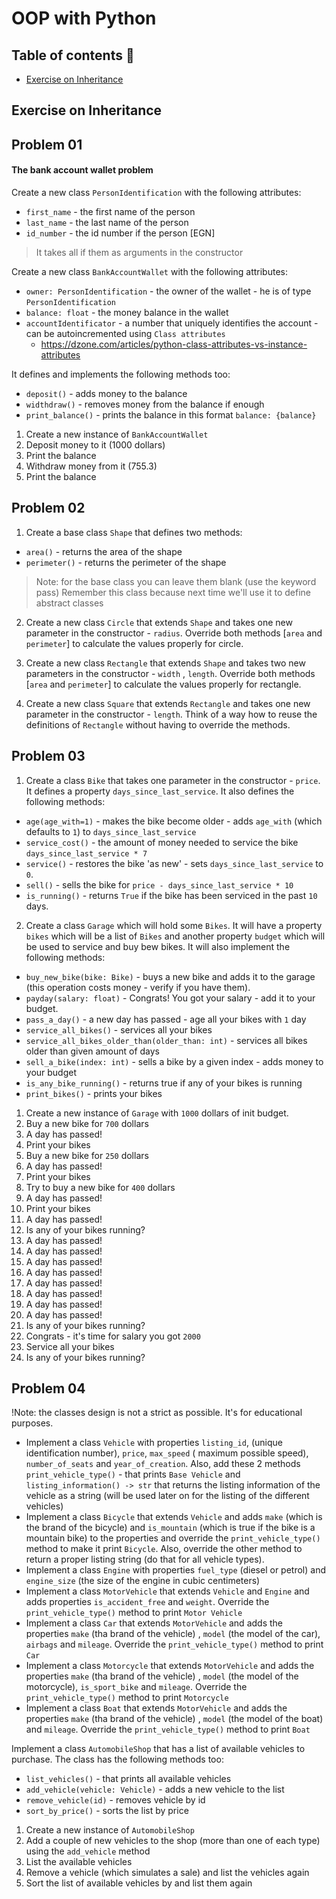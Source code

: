 # OOP with Python️

## Table of contents 📜

- [Exercise on Inheritance](#exercise-on-inheritance)

## Exercise on Inheritance

## Problem 01

#### The bank account wallet problem

Create a new class `PersonIdentification` with the following attributes:

- `first_name` - the first name of the person
- `last_name` - the last name of the person
- `id_number` - the id number if the person [EGN]

> It takes all if them as arguments in the constructor

Create a new class `BankAccountWallet` with the following attributes:

- `owner: PersonIdentification` - the owner of the wallet - he is of type `PersonIdentification`
- `balance: float` - the money balance in the wallet
- `accountIdentificator` - a number that uniquely identifies the account - can be autoincremented
  using `Class attributes`
    - https://dzone.com/articles/python-class-attributes-vs-instance-attributes

It defines and implements the following methods too:

- `deposit()` - adds money to the balance
- `widthdraw()` - removes money from the balance if enough
- `print_balance()` - prints the balance in this format `balance: {balance}`

1. Create a new instance of `BankAccountWallet`
1. Deposit money to it (1000 dollars)
1. Print the balance
1. Withdraw money from it (755.3)
1. Print the balance

## Problem 02

1. Create a base class `Shape` that defines two methods:

- `area()` - returns the area of the shape
- `perimeter()` - returns the perimeter of the shape

> Note: for the base class you can leave them blank (use the keyword pass)
> Remember this class because next time we'll use it to define abstract classes

2. Create a new class `Circle` that extends `Shape` and takes one new parameter in the constructor - `radius`. Override
   both methods [`area` and `perimeter`] to calculate the values properly for circle.

3. Create a new class `Rectangle` that extends `Shape` and takes two new parameters in the constructor - `width`
   , `length`. Override both methods [`area` and `perimeter`] to calculate the values properly for rectangle.

3. Create a new class `Square` that extends `Rectangle` and takes one new parameter in the constructor - `length`. Think
   of a way how to reuse the definitions of `Rectangle` without having to override the methods.

## Problem 03

1. Create a class `Bike` that takes one parameter in the constructor - `price`. It defines a
   property `days_since_last_service`. It also defines the following methods:

- `age(age_with=1)` - makes the bike become older - adds `age_with` (which defaults to `1`) to `days_since_last_service`
- `service_cost()` - the amount of money needed to service the bike `days_since_last_service * 7`
- `service()` - restores the bike 'as new' - sets `days_since_last_service` to `0`.
- `sell()` - sells the bike for `price - days_since_last_service * 10`
- `is_running()` - returns `True` if the bike has been serviced in the past `10` days.

2. Create a class `Garage` which will hold some `Bikes`. It will have a property `bikes` which will be a list of `Bikes`
   and another property `budget` which will be used to service and buy bew bikes. It will also implement the following
   methods:

- `buy_new_bike(bike: Bike)` - buys a new bike and adds it to the garage (this operation costs money - verify if you
  have them).
- `payday(salary: float)` - Congrats! You got your salary - add it to your budget.
- `pass_a_day()` - a new day has passed - age all your bikes with `1` day
- `service_all_bikes()` - services all your bikes
- `service_all_bikes_older_than(older_than: int)` - services all bikes older than given amount of days
- `sell_a_bike(index: int)` - sells a bike by a given index - adds money to your budget
- `is_any_bike_running()` - returns true if any of your bikes is running
- `print_bikes()` - prints your bikes

1. Create a new instance of `Garage` with `1000` dollars of init budget.
1. Buy a new bike for `700` dollars
1. A day has passed!
1. Print your bikes
1. Buy a new bike for `250` dollars
1. A day has passed!
1. Print your bikes
1. Try to buy a new bike for `400` dollars
1. A day has passed!
1. Print your bikes
1. A day has passed!
1. Is any of your bikes running?
1. A day has passed!
1. A day has passed!
1. A day has passed!
1. A day has passed!
1. A day has passed!
1. A day has passed!
1. A day has passed!
1. A day has passed!
1. Is any of your bikes running?
1. Congrats - it's time for salary you got `2000`
1. Service all your bikes
1. Is any of your bikes running?

## Problem 04

!Note: the classes design is not a strict as possible. It's for educational purposes.

- Implement a class `Vehicle` with properties `listing_id`, (unique identification number), `price`, `max_speed` (
  maximum possible speed), `number_of_seats` and `year_of_creation`. Also, add these 2 methods `print_vehicle_type()` -
  that prints `Base Vehicle` and `listing_information() -> str` that returns the listing information of the vehicle as a
  string (will be used later on for the listing of the different vehicles)
- Implement a class `Bicycle` that extends `Vehicle` and adds `make` (which is the brand of the bicycle)
  and `is_mountain` (which is true if the bike is a mountain bike) to the properties and override
  the `print_vehicle_type()` method to make it print `Bicycle`. Also, override the other method to return a proper
  listing string (do that for all vehicle types).
- Implement a class `Engine` with properties `fuel_type` (diesel or petrol) and `engine_size` (the size of the engine in
  cubic centimeters)
- Implement a class `MotorVehicle` that extends `Vehicle` and `Engine` and adds properties `is_accident_free`
  and `weight`. Override the `print_vehicle_type()` method to print `Motor Vehicle`
- Implement a class `Car` that extends `MotorVehicle` and adds the properties `make` (tha brand of the vehicle)
  , `model` (the model of the car), `airbags` and `mileage`. Override the `print_vehicle_type()` method to print `Car`
- Implement a class `Motorcycle` that extends `MotorVehicle` and adds the properties `make` (tha brand of the vehicle)
  , `model` (the model of the motorcycle), `is_sport_bike` and `mileage`. Override the `print_vehicle_type()` method to
  print `Motorcycle`
- Implement a class `Boat` that extends `MotorVehicle` and adds the properties `make` (tha brand of the vehicle)
  , `model` (the model of the boat) and `mileage`. Override the `print_vehicle_type()` method to print `Boat`

Implement a class `AutomobileShop` that has a list of available vehicles to purchase. The class has the following
methods too:

- `list_vehicles()` - that prints all available vehicles
- `add_vehicle(vehicle: Vehicle)` - adds a new vehicle to the list
- `remove_vehicle(id)` - removes vehicle by id
- `sort_by_price()` - sorts the list by price

1. Create a new instance of `AutomobileShop`
1. Add a couple of new vehicles to the shop (more than one of each type) using the `add_vehicle` method
1. List the available vehicles
1. Remove a vehicle (which simulates a sale) and list the vehicles again
1. Sort the list of available vehicles by and list them again